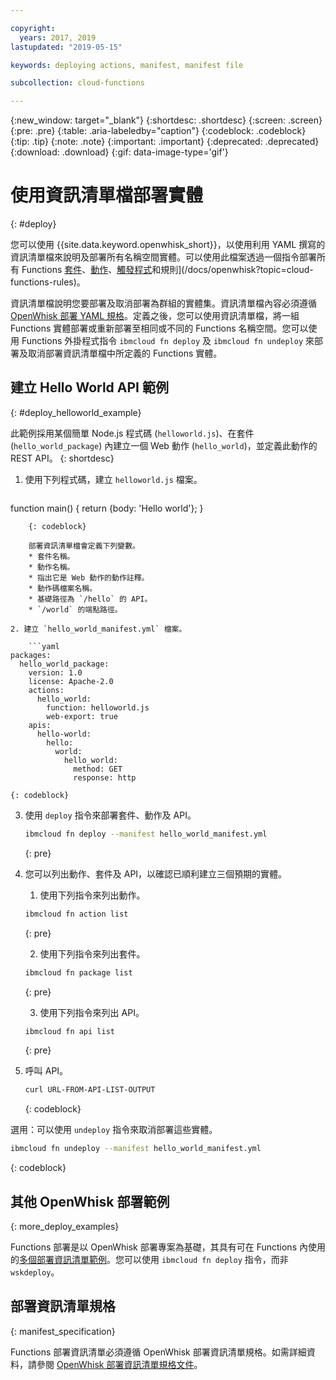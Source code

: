 ```yaml
---

copyright:
  years: 2017, 2019
lastupdated: "2019-05-15"

keywords: deploying actions, manifest, manifest file

subcollection: cloud-functions

---
```


{:new_window: target="_blank"}
{:shortdesc: .shortdesc}
{:screen: .screen}
{:pre: .pre}
{:table: .aria-labeledby="caption"}
{:codeblock: .codeblock}
{:tip: .tip}
{:note: .note}
{:important: .important}
{:deprecated: .deprecated}
{:download: .download}
{:gif: data-image-type='gif'}

# 使用資訊清單檔部署實體
{: #deploy}

您可以使用 {{site.data.keyword.openwhisk_short}}，以使用利用 YAML 撰寫的資訊清單檔來說明及部署所有名稱空間實體。可以使用此檔案透過一個指令部署所有 Functions [套件](/docs/openwhisk?topic=cloud-functions-pkg_ov)、[動作](/docs/openwhisk?topic=cloud-functions-actions)、[觸發程式](/docs/openwhisk?topic=cloud-functions-triggers)和規則](/docs/openwhisk?topic=cloud-functions-rules)。

資訊清單檔說明您要部署及取消部署為群組的實體集。資訊清單檔內容必須遵循 [OpenWhisk 部署 YAML 規格](https://github.com/apache/incubator-openwhisk-wskdeploy/tree/master/specification#package-specification)。定義之後，您可以使用資訊清單檔，將一組 Functions 實體部署或重新部署至相同或不同的 Functions 名稱空間。您可以使用 Functions 外掛程式指令 `ibmcloud fn deploy` 及 `ibmcloud fn undeploy` 來部署及取消部署資訊清單檔中所定義的 Functions 實體。

## 建立 Hello World API 範例
{: #deploy_helloworld_example}

此範例採用某個簡單 Node.js 程式碼 (`helloworld.js`)、在套件 (`hello_world_package`) 內建立一個 Web 動作 (`hello_world`)，並定義此動作的 REST API。
{: shortdesc}

1. 使用下列程式碼，建立 `helloworld.js` 檔案。

    ```javascript
function main() {
    return {body: 'Hello world'};
}
```
    {: codeblock}

    部署資訊清單檔會定義下列變數。
    * 套件名稱。
    * 動作名稱。
    * 指出它是 Web 動作的動作註釋。
    * 動作碼檔案名稱。
    * 基礎路徑為 `/hello` 的 API。
    * `/world` 的端點路徑。

2. 建立 `hello_world_manifest.yml` 檔案。

    ```yaml
packages:
  hello_world_package:
    version: 1.0
    license: Apache-2.0
    actions:
      hello_world:
        function: helloworld.js
        web-export: true
    apis:
      hello-world:
        hello:
          world:
            hello_world:
              method: GET
              response: http
```
    {: codeblock}

3. 使用 `deploy` 指令來部署套件、動作及 API。

    ```sh
    ibmcloud fn deploy --manifest hello_world_manifest.yml
    ```
    {: pre}

4. 您可以列出動作、套件及 API，以確認已順利建立三個預期的實體。


    1. 使用下列指令來列出動作。

      ```sh
    ibmcloud fn action list
    ```
      {: pre}

    2. 使用下列指令來列出套件。

      ```sh
    ibmcloud fn package list
    ```
      {: pre}

    3. 使用下列指令來列出 API。

      ```sh
      ibmcloud fn api list
      ```
      {: pre}

5. 呼叫 API。

    ```sh
    curl URL-FROM-API-LIST-OUTPUT
    ```
    {: codeblock}

選用：可以使用 `undeploy` 指令來取消部署這些實體。

```sh
ibmcloud fn undeploy --manifest hello_world_manifest.yml
```
{: codeblock}

## 其他 OpenWhisk 部署範例
{: more_deploy_examples}

Functions 部署是以 OpenWhisk 部署專案為基礎，其具有可在 Functions 內使用的[多個部署資訊清單範例](https://github.com/apache/incubator-openwhisk-wskdeploy/blob/master/docs/programming_guide.md#guided-examples)。您可以使用 `ibmcloud fn deploy` 指令，而非 `wskdeploy`。

## 部署資訊清單規格
{: manifest_specification}

Functions 部署資訊清單必須遵循 OpenWhisk 部署資訊清單規格。如需詳細資料，請參閱 [OpenWhisk 部署資訊清單規格文件](https://github.com/apache/incubator-openwhisk-wskdeploy/tree/master/specification#openwhisk-packaging-specification)。
